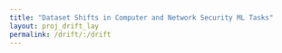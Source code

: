 ```yaml
---
title: "Dataset Shifts in Computer and Network Security ML Tasks"
layout: proj_drift_lay
permalink: /drift/:/drift
---
```


